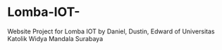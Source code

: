 # Lomba-IOT-
Website Project for Lomba IOT by Daniel, Dustin, Edward of Universitas Katolik Widya Mandala Surabaya
